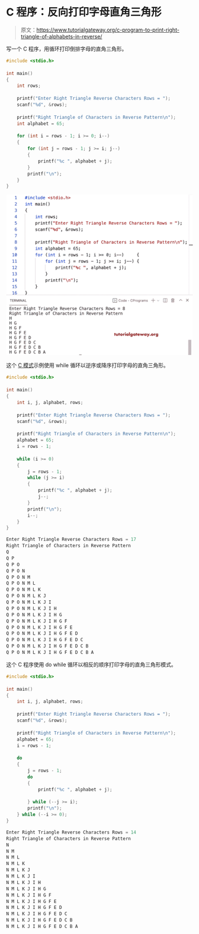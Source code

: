 # C 程序：反向打印字母直角三角形

> 原文：<https://www.tutorialgateway.org/c-program-to-print-right-triangle-of-alphabets-in-reverse/>

写一个 C 程序，用循环打印倒排字母的直角三角形。

```c
#include <stdio.h>

int main()
{
	int rows;

	printf("Enter Right Triangle Reverse Characters Rows = ");
	scanf("%d", &rows);

	printf("Right Triangle of Characters in Reverse Pattern\n");
	int alphabet = 65;

	for (int i = rows - 1; i >= 0; i--)
	{
		for (int j = rows - 1; j >= i; j--)
		{
			printf("%c ", alphabet + j);
		}
		printf("\n");
	}
}
```

![C Program to Print Right Triangle of Alphabets in Reverse Pattern](img/72f4814c5f4f064556d695bf4420d42b.png)

这个 [C 模式](https://www.tutorialgateway.org/c-programming-examples/)示例使用 while 循环以逆序或降序打印字母的直角三角形。

```c
#include <stdio.h>

int main()
{
	int i, j, alphabet, rows;

	printf("Enter Right Triangle Reverse Characters Rows = ");
	scanf("%d", &rows);

	printf("Right Triangle of Characters in Reverse Pattern\n");
	alphabet = 65;
	i = rows - 1;

	while (i >= 0)
	{
		j = rows - 1;
		while (j >= i)
		{
			printf("%c ", alphabet + j);
			j--;
		}
		printf("\n");
		i--;
	}
}
```

```c
Enter Right Triangle Reverse Characters Rows = 17
Right Triangle of Characters in Reverse Pattern
Q 
Q P 
Q P O 
Q P O N 
Q P O N M 
Q P O N M L 
Q P O N M L K 
Q P O N M L K J 
Q P O N M L K J I 
Q P O N M L K J I H 
Q P O N M L K J I H G 
Q P O N M L K J I H G F 
Q P O N M L K J I H G F E 
Q P O N M L K J I H G F E D 
Q P O N M L K J I H G F E D C 
Q P O N M L K J I H G F E D C B 
Q P O N M L K J I H G F E D C B A 
```

这个 C 程序使用 do while 循环以相反的顺序打印字母的直角三角形模式。

```c
#include <stdio.h>

int main()
{
	int i, j, alphabet, rows;

	printf("Enter Right Triangle Reverse Characters Rows = ");
	scanf("%d", &rows);

	printf("Right Triangle of Characters in Reverse Pattern\n");
	alphabet = 65;
	i = rows - 1;

	do
	{
		j = rows - 1;
		do
		{
			printf("%c ", alphabet + j);

		} while (--j >= i);
		printf("\n");
	} while (--i >= 0);
}
```

```c
Enter Right Triangle Reverse Characters Rows = 14
Right Triangle of Characters in Reverse Pattern
N 
N M 
N M L 
N M L K 
N M L K J 
N M L K J I 
N M L K J I H 
N M L K J I H G 
N M L K J I H G F 
N M L K J I H G F E 
N M L K J I H G F E D 
N M L K J I H G F E D C 
N M L K J I H G F E D C B 
N M L K J I H G F E D C B A 
```